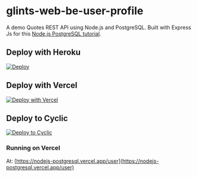 # glints-web-be-user-profile

A demo Quotes REST API using Node.js and PostgreSQL. Built with Express Js for this [Node.js PostgreSQL tutorial](https://geshan.com.np/blog/2021/01/nodejs-postgresql-tutorial/).

## Deploy with Heroku

[![Deploy](https://www.herokucdn.com/deploy/button.svg)](https://heroku.com/deploy?template=https://github.com/geshan/glints-web-be-user-profile/tree/master)

## Deploy with Vercel

[![Deploy with Vercel](https://vercel.com/button)](https://vercel.com/new/git/external?repository-url=https%3A%2F%2Fgithub.com%2Fgeshan%2Fglints-web-be-user-profile)

## Deploy to Cyclic

[![Deploy to Cyclic](https://deploy.cyclic.app/button.svg)](https://deploy.cyclic.app/)

### Running on Vercel

At: [https://nodejs-postgresql.vercel.app/user](https://nodejs-postgresql.vercel.app/user)

